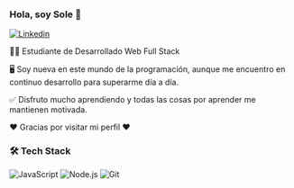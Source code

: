### Hola, soy Sole 👋

 [![Linkedin](https://img.shields.io/badge/-LinkedIn-blue?style=flat&logo=Linkedin&logoColor=white&link=https://www.linkedin.com/in/mar%C3%ADa-soledad-vallejos/)](https://www.linkedin.com/in/mar%C3%ADa-soledad-vallejos/)
 
<p align='justify'> 
  👩‍💻 Estudiante de Desarrollado Web Full Stack
  
  🖥️ Soy nueva en este mundo de la programación, aunque me encuentro en continuo desarrollo para superarme día a día.
  
 ✅ Disfruto mucho aprendiendo y todas las cosas por aprender me mantienen motivada.

 ♥️ Gracias por visitar mi perfil ♥️


<h3>🛠 Tech Stack</h3>

  ![JavaScript](https://img.shields.io/badge/-JavaScript-333333?style=flat&logo=javascript)
  ![Node.js](https://img.shields.io/badge/-Node.js-333333?style=flat&logo=node.js)
  ![Git](https://img.shields.io/badge/-Git-333333?style=flat&logo=git)

<br/>
